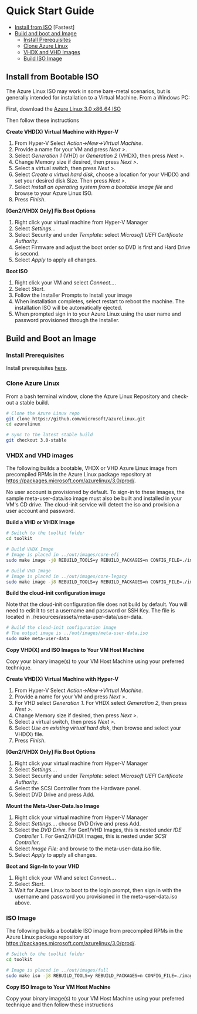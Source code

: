 # Quick Start Guide
  - [Install from ISO](#install-from-bootable-iso) [Fastest]
  - [Build and boot and Image](#build-and-boot-an-image)
    - [Install Prerequisites](#install-prerequisites)
    - [Clone Azure Linux](#clone-azure-linux)
    - [VHDX and VHD Images](#vhdx-and-vhd-images)
    - [Build ISO Image](#iso-image)

## **Install from Bootable ISO**
The Azure Linux ISO may work in some bare-metal scenarios, but is generally intended for installation to a Virtual Machine.  From a Windows PC:

First, download the [Azure Linux 3.0 x86_64 ISO](https://aka.ms/azurelinux-3.0-x86_64-iso)

Then follow these instructions

**Create VHD(X) Virtual Machine with Hyper-V**

1. From Hyper-V Select _Action->New->Virtual Machine_.
1. Provide a name for your VM and press _Next >_.
1. Select _Generation 1_ (VHD) or _Generation 2_ (VHDX), then press _Next >_.
1. Change Memory size if desired, then press _Next >_.
1. Select a virtual switch, then press _Next >_.
1. Select _Create a virtual hard disk_, choose a location for your VHD(X) and set your desired disk Size.  Then press _Next >_.
1. Select _Install an operating system from a bootable image file_ and browse to your Azure Linux ISO.
1. Press _Finish_.

**[Gen2/VHDX Only] Fix Boot Options**

1. Right click your virtual machine from Hyper-V Manager
1. Select _Settings..._
1. Select Security and under _Template:_ select _Microsoft UEFI Certificate Authority_.
1. Select Firmware and adjust the boot order so DVD is first and Hard Drive is second.
1. Select _Apply_ to apply all changes.

**Boot ISO**
1. Right click your VM and select _Connect..._.
1. Select _Start_.
1. Follow the Installer Prompts to Install your image
1. When installation completes, select restart to reboot the machine. The installation ISO will be automatically ejected.
1. When prompted sign in to your Azure Linux using the user name and password provisioned through the Installer.

## **Build and Boot an Image**

### **Install Prerequisites**
Install prerequisites [here](../building/prerequisites.md).

### **Clone Azure Linux**
From a bash terminal window, clone the Azure Linux Repository and check-out a stable build.

```bash
# Clone the Azure Linux repo
git clone https://github.com/microsoft/azurelinux.git
cd azurelinux

# Sync to the latest stable build
git checkout 3.0-stable

```
### **VHDX and VHD images**

The following builds a bootable, VHDX or VHD Azure Linux image from precompiled RPMs in the Azure Linux package repository at https://packages.microsoft.com/azurelinux/3.0/prod/.

No user account is provisioned by default.  To sign-in to these images, the sample meta-user-data.iso image must also be built and installed in your VM's CD drive.  The cloud-init service will detect the iso and provision a user account and password.

**Build a VHD or VHDX Image**
```bash
# Switch to the toolkit folder
cd toolkit

# Build VHDX Image
# Image is placed in ../out/images/core-efi
sudo make image -j8 REBUILD_TOOLS=y REBUILD_PACKAGES=n CONFIG_FILE=./imageconfigs/core-efi.json

# Build VHD Image
# Image is placed in ../out/images/core-legacy
sudo make image -j8 REBUILD_TOOLS=y REBUILD_PACKAGES=n CONFIG_FILE=./imageconfigs/core-legacy.json
```

**Build the cloud-init configuration image**

Note that the cloud-init configuration file does not build by default.  You will need to edit it to set a username and password or SSH Key.  The file is located in ./resources/assets/meta-user-data/user-data.

```Bash
# Build the cloud-init configuration image
# The output image is ../out/images/meta-user-data.iso
sudo make meta-user-data
```

**Copy VHD(X) and ISO Images to Your VM Host Machine**

Copy your binary image(s) to your VM Host Machine using your preferred technique.

**Create VHD(X) Virtual Machine with Hyper-V**

1. From Hyper-V Select _Action->New->Virtual Machine_.
1. Provide a name for your VM and press _Next >_.
1. For VHD select _Generation 1_. For VHDX select _Generation 2_, then press _Next >_.
1. Change Memory size if desired, then press _Next >_.
1. Select a virtual switch, then press _Next >_.
1. Select _Use an existing virtual hard disk_, then browse and select your VHD(X) file.
1. Press _Finish_.

**[Gen2/VHDX Only] Fix Boot Options**
1. Right click your virtual machine from Hyper-V Manager
1. Select _Settings..._.
1. Select Security and under _Template:_ select _Microsoft UEFI Certificate Authority_.
1. Select the SCSI Controller from the Hardware panel.
1. Select DVD Drive and press Add.

**Mount the Meta-User-Data.Iso Image**

1. Right click your virtual machine from Hyper-V Manager
1. Select _Settings..._.
choose DVD Drive and press Add.
1. Select the _DVD Drive_. For Gen1/VHD Images, this is nested under _IDE Controller 1_. For Gen2/VHDX Images, this is nested under _SCSI Controller_.
1. Select _Image File:_ and browse to the meta-user-data.iso file.
1. Select _Apply_ to apply all changes.

**Boot and Sign-In to your VHD**

1. Right click your VM and select _Connect..._.
1. Select _Start_.
1. Wait for Azure Linux to boot to the login prompt, then sign in with the username and password you provisioned in the meta-user-data.iso above.

### ISO Image

The following builds a bootable ISO image from precompiled RPMs in the Azure Linux package repository at https://packages.microsoft.com/azurelinux/3.0/prod/.

```bash
# Switch to the toolkit folder
cd toolkit

# Image is placed in ../out/images/full
sudo make iso -j8 REBUILD_TOOLS=y REBUILD_PACKAGES=n CONFIG_FILE=./imageconfigs/full.json
```
**Copy ISO Image to Your VM Host Machine**

Copy your binary image(s) to your VM Host Machine using your preferred technique and then follow these instructions
